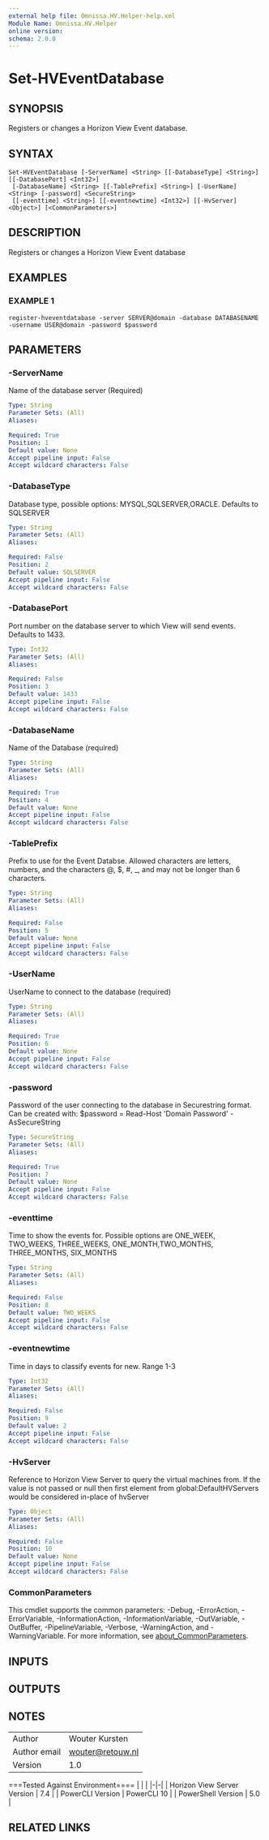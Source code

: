 ```yaml
---
external help file: Omnissa.HV.Helper-help.xml
Module Name: Omnissa.HV.Helper
online version:
schema: 2.0.0
---
```


# Set-HVEventDatabase

## SYNOPSIS
Registers or changes a Horizon View Event database.

## SYNTAX

```
Set-HVEventDatabase [-ServerName] <String> [[-DatabaseType] <String>] [[-DatabasePort] <Int32>]
 [-DatabaseName] <String> [[-TablePrefix] <String>] [-UserName] <String> [-password] <SecureString>
 [[-eventtime] <String>] [[-eventnewtime] <Int32>] [[-HvServer] <Object>] [<CommonParameters>]
```

## DESCRIPTION
Registers or changes a Horizon View Event database

## EXAMPLES

### EXAMPLE 1
```
register-hveventdatabase -server SERVER@domain -database DATABASENAME -username USER@domain -password $password
```

## PARAMETERS

### -ServerName
Name of the database server (Required)

```yaml
Type: String
Parameter Sets: (All)
Aliases:

Required: True
Position: 1
Default value: None
Accept pipeline input: False
Accept wildcard characters: False
```

### -DatabaseType
Database type, possible options: MYSQL,SQLSERVER,ORACLE.
Defaults to SQLSERVER

```yaml
Type: String
Parameter Sets: (All)
Aliases:

Required: False
Position: 2
Default value: SQLSERVER
Accept pipeline input: False
Accept wildcard characters: False
```

### -DatabasePort
Port number on the database server to which View will send events.
Defaults to 1433.

```yaml
Type: Int32
Parameter Sets: (All)
Aliases:

Required: False
Position: 3
Default value: 1433
Accept pipeline input: False
Accept wildcard characters: False
```

### -DatabaseName
Name of the Database (required)

```yaml
Type: String
Parameter Sets: (All)
Aliases:

Required: True
Position: 4
Default value: None
Accept pipeline input: False
Accept wildcard characters: False
```

### -TablePrefix
Prefix to use for the Event Databse.
Allowed characters are letters, numbers, and the characters @, $, #,  _, and may not be longer than 6 characters.

```yaml
Type: String
Parameter Sets: (All)
Aliases:

Required: False
Position: 5
Default value: None
Accept pipeline input: False
Accept wildcard characters: False
```

### -UserName
UserName to connect to the database (required)

```yaml
Type: String
Parameter Sets: (All)
Aliases:

Required: True
Position: 6
Default value: None
Accept pipeline input: False
Accept wildcard characters: False
```

### -password
Password of the user connecting to the database in Securestring format.
Can be created with:  $password = Read-Host 'Domain Password' -AsSecureString

```yaml
Type: SecureString
Parameter Sets: (All)
Aliases:

Required: True
Position: 7
Default value: None
Accept pipeline input: False
Accept wildcard characters: False
```

### -eventtime
Time to show the events for.
Possible options are ONE_WEEK, TWO_WEEKS, THREE_WEEKS, ONE_MONTH,TWO_MONTHS, THREE_MONTHS, SIX_MONTHS

```yaml
Type: String
Parameter Sets: (All)
Aliases:

Required: False
Position: 8
Default value: TWO_WEEKS
Accept pipeline input: False
Accept wildcard characters: False
```

### -eventnewtime
Time in days to classify events for new.
Range 1-3

```yaml
Type: Int32
Parameter Sets: (All)
Aliases:

Required: False
Position: 9
Default value: 2
Accept pipeline input: False
Accept wildcard characters: False
```

### -HvServer
Reference to Horizon View Server to query the virtual machines from.
If the value is not passed or null then
first element from global:DefaultHVServers would be considered in-place of hvServer

```yaml
Type: Object
Parameter Sets: (All)
Aliases:

Required: False
Position: 10
Default value: None
Accept pipeline input: False
Accept wildcard characters: False
```

### CommonParameters
This cmdlet supports the common parameters: -Debug, -ErrorAction, -ErrorVariable, -InformationAction, -InformationVariable, -OutVariable, -OutBuffer, -PipelineVariable, -Verbose, -WarningAction, and -WarningVariable. For more information, see [about_CommonParameters](http://go.microsoft.com/fwlink/?LinkID=113216).

## INPUTS

## OUTPUTS

## NOTES
| | |
|-|-|
| Author | Wouter Kursten |
| Author email | wouter@retouw.nl |
| Version | 1.0 |

===Tested Against Environment====
| | |
|-|-|
| Horizon View Server Version | 7.4 |
| PowerCLI Version | PowerCLI 10 |
| PowerShell Version | 5.0 |

## RELATED LINKS
